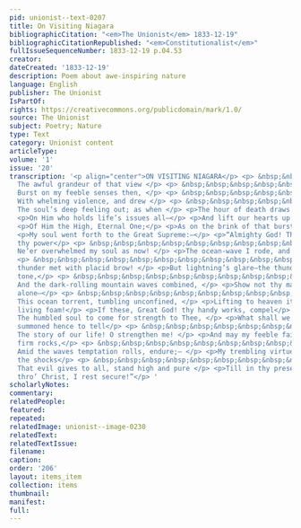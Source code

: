 ```yaml
---
pid: unionist--text-0207
title: On Visiting Niagara
bibliographicCitation: "<em>The Unionist</em> 1833-12-19"
bibliographicCitationRepublished: "<em>Constitutionalist</em>"
fullIssueSequenceNumber: 1833-12-19 p.04.53
creator: 
dateCreated: '1833-12-19'
description: Poem about awe-inspiring nature
language: English
publisher: The Unionist
IsPartOf: 
rights: https://creativecommons.org/publicdomain/mark/1.0/
source: The Unionist
subject: Poetry; Nature
type: Text
category: Unionist content
articleType: 
volume: '1'
issue: '20'
transcription: '<p align="center">ON VISITING NIAGARA</p> <p> &nbsp;&nbsp;&nbsp;&nbsp;&nbsp;&nbsp;&nbsp;&nbsp;&nbsp;&nbsp;&nbsp;
  The awful grandeur of that view </p> <p> &nbsp;&nbsp;&nbsp;&nbsp;&nbsp;&nbsp;&nbsp;&nbsp;&nbsp;&nbsp;&nbsp;&nbsp;&nbsp;&nbsp;&nbsp;&nbsp;&nbsp;&nbsp;&nbsp;&nbsp;&nbsp;&nbsp;&nbsp;
  Burst on my feeble senses then, </p> <p> &nbsp;&nbsp;&nbsp;&nbsp;&nbsp;&nbsp;&nbsp;&nbsp;&nbsp;&nbsp;&nbsp;
  With whelming violence, and drew </p> <p> &nbsp;&nbsp;&nbsp;&nbsp;&nbsp;&nbsp;&nbsp;&nbsp;&nbsp;&nbsp;&nbsp;&nbsp;&nbsp;&nbsp;&nbsp;&nbsp;&nbsp;&nbsp;&nbsp;&nbsp;&nbsp;&nbsp;&nbsp;
  The soul’s deep feeling out; as when </p> <p>The hour of death draws nigh, we call</p>
  <p>On Him who holds life’s issues all—</p> <p>And lift our hearts up to the throne</p>
  <p>Of Him the High, Eternal One;</p> <p>As on the brink of that bursting stream</p>
  <p>My soul went forth to the Great Supreme:—</p> <p>“Almighty God! The terrors of
  thy power</p> <p> &nbsp;&nbsp;&nbsp;&nbsp;&nbsp;&nbsp;&nbsp;&nbsp;&nbsp;&nbsp;&nbsp;
  Ne’er overwhelmed my soul as now! </p> <p>The ocean-wave I rode, and did not cower!</p>
  <p> &nbsp;&nbsp;&nbsp;&nbsp;&nbsp;&nbsp;&nbsp;&nbsp;&nbsp;&nbsp;&nbsp; The red winged
  thunder met with placid brow! </p> <p>But lightning’s glare—the thunder’s awful
  tone,</p> <p> &nbsp;&nbsp;&nbsp;&nbsp;&nbsp;&nbsp;&nbsp;&nbsp;&nbsp;&nbsp;&nbsp;
  And the dark-rolling mountain waves combined, </p> <p>Show not thy majesty as this
  alone—</p> <p> &nbsp;&nbsp;&nbsp;&nbsp;&nbsp;&nbsp;&nbsp;&nbsp;&nbsp;&nbsp;&nbsp;
  This ocean torrent, tumbling unconfined, </p> <p>Lifting to heaven its cloud of
  living foam!</p> <p>If these, Great God! thy handy works, compel</p> <p> &nbsp;&nbsp;&nbsp;&nbsp;&nbsp;&nbsp;&nbsp;&nbsp;&nbsp;&nbsp;&nbsp;
  The humbled soul to come for strength to Thee, </p> <p>What shall we need, when
  summoned hence to tell</p> <p> &nbsp;&nbsp;&nbsp;&nbsp;&nbsp;&nbsp;&nbsp;&nbsp;&nbsp;&nbsp;&nbsp;
  The story of our life! O strengthen me! </p> <p>And may my feeble faith, like these
  firm rocks,</p> <p> &nbsp;&nbsp;&nbsp;&nbsp;&nbsp;&nbsp;&nbsp;&nbsp;&nbsp;&nbsp;&nbsp;
  Amid the waves temptation rolls, endure;— </p> <p>My trembling virtue, strong amid
  the shocks</p> <p> &nbsp;&nbsp;&nbsp;&nbsp;&nbsp;&nbsp;&nbsp;&nbsp;&nbsp;&nbsp;&nbsp;
  That evil gives to all, stand high and pure </p> <p>Till in thy presence, blessed,
  thro’ Christ, I rest secure!”</p> '
scholarlyNotes: 
commentary: 
relatedPeople: 
featured: 
repeated: 
relatedImage: unionist--image-0230
relatedText: 
relatedTextIssue: 
filename: 
caption: 
order: '206'
layout: items_item
collection: items
thumbnail: 
manifest: 
full: 
---
```

